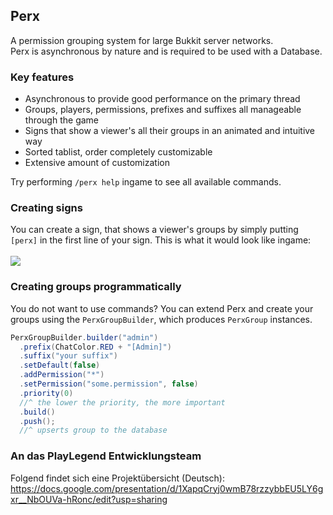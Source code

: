 ## Perx
A permission grouping system for large Bukkit server networks.<br/>
Perx is asynchronous by nature and is required to be used with a Database.<br/>

### Key features
- Asynchronous to provide good performance on the primary thread 
- Groups, players, permissions, prefixes and suffixes all manageable through the game
- Signs that show a viewer's all their groups in an animated and intuitive way
- Sorted tablist, order completely customizable
- Extensive amount of customization

Try performing `/perx help` ingame to see all available commands.

### Creating signs
You can create a sign, that shows a viewer's groups by simply putting `[perx]` in the first line of your sign. This is what it would look like ingame:
<br/><br/>
<img src="https://i.gyazo.com/c66330001f1ee9ade9d42c0ae99eeccb.gif" />

### Creating groups programmatically
You do not want to use commands? You can extend Perx and create your groups using the `PerxGroupBuilder`, which produces `PerxGroup` instances.
```java
PerxGroupBuilder.builder("admin")
  .prefix(ChatColor.RED + "[Admin]")
  .suffix("your suffix")
  .setDefault(false)
  .addPermission("*")
  .setPermission("some.permission", false)
  .priority(0)
  //^ the lower the priority, the more important
  .build()
  .push();
  //^ upserts group to the database
```

### An das PlayLegend Entwicklungsteam
Folgend findet sich eine Projektübersicht (Deutsch): https://docs.google.com/presentation/d/1XapqCryj0wmB78rzzybbEU5LY6gxr__NbOUVa-hRonc/edit?usp=sharing
